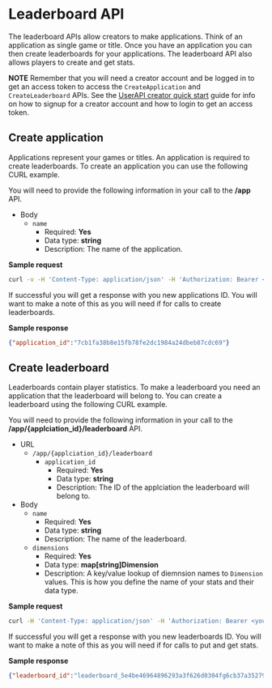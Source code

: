 # Leaderboard API
The leaderboard APIs allow creators to make applications. Think of an application as single game or title. Once you have an application you can then create leaderboards for your applications. The leaderboard API also allows players to create and get stats.

**NOTE** Remember that you will need a creator account and be logged in to get an access token to access the `CreateApplication` and `CreateLeaderboard` APIs. See the [UserAPI creator quick start](https://github.com/GameStackTech/GameStackDocs/blob/main/docs/UserAPIs.md#creator-quick-start) guide for info on how to signup for a creator account and how to login to get an access token.

## Create application
Applications represent your games or titles. An application is required to create leaderboards. To create an application you can use the following CURL example.

You will need to provide the following information in your call to the **/app** API.

* Body
  * `name`
    * Required: **Yes**
    * Data type: **string**
    * Description: The name of the application.

**Sample request**
```sh
curl -v -H 'Content-Type: application/json' -H 'Authorization: Bearer <your_access_token>' -d '{"name":"DemoGame"}' http://localhost:8080/app
```

If successful you will get a response with you new applications ID. You will want to make a note of this as you will need if for calls to create leaderboards.

**Sample response**
```json
{"application_id":"7cb1fa38b8e15fb78fe2dc1984a24dbeb87cdc69"}
```

## Create leaderboard
Leaderboards contain player statistics. To make a leaderboard you need an application that the leaderboard will belong to. You can create a leaderboard using the following CURL example.

You will need to provide the following information in your call to the **/app/{applciation_id}/leaderboard** API.

* URL
  * `/app/{applciation_id}/leaderboard`
    * `application_id`
      * Required: **Yes**
      * Data type: **string**
      * Description: The ID of the applciation the leaderboard will belong to.
* Body
  * `name`
    * Required: **Yes**
    * Data type: **string**
    * Description: The name of the leaderboard.
  * `dimensions`
    * Required: **Yes**
    * Data type: **map[string]Dimension**
    * Description: A key/value lookup of diemnsion names to `Dimension` values. This is how you define the name of your stats and their data type.

**Sample request**
```sh
curl -H 'Content-Type: application/json' -H 'Authorization: Bearer <your_access_token>' -d '{"name":"DemoLeaderboard","dimensions":{"wins":{"data":{"type":"INT"}},"losses":{"data":{"type":"INT"}}}}' http://localhost:8080/app/<your_applciation_id>/leaderboard
```

If successful you will get a response with you new leaderboards ID. You will want to make a note of this as you will need if for calls to put and get stats.

**Sample response**
```json
{"leaderboard_id":"leaderboard_5e4be46964896293a3f626d0304fg6cb37a35279"}
```